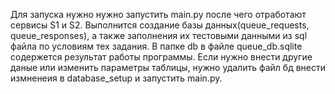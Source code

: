 Для запуска нужно нужно запустить main.py после чего отработают сервисы S1 и S2. Выполнится создание базы данных(queue_requests, queue_responses), а также заполнения их тестовыми данными из sql файла по условиям тех задания. 
В папке db в файле queue_db.sqlite содержется результат работы программы. Если нужно внести другие даные или изменить параметры таблицы, нужно удалить файл бд внести измненеия в database_setup и запустить main.py.

